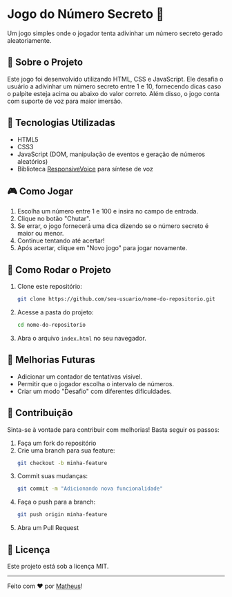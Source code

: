 # Jogo do Número Secreto 🎲

Um jogo simples onde o jogador tenta adivinhar um número secreto gerado aleatoriamente.

## 📌 Sobre o Projeto

Este jogo foi desenvolvido utilizando HTML, CSS e JavaScript. Ele desafia o usuário a adivinhar um número secreto entre 1 e 10, fornecendo dicas caso o palpite esteja acima ou abaixo do valor correto. Além disso, o jogo conta com suporte de voz para maior imersão.

## 🚀 Tecnologias Utilizadas

- HTML5
- CSS3
- JavaScript (DOM, manipulação de eventos e geração de números aleatórios)
- Biblioteca [ResponsiveVoice](https://responsivevoice.org/) para síntese de voz

## 🎮 Como Jogar

1. Escolha um número entre 1 e 100 e insira no campo de entrada.
2. Clique no botão "Chutar".
3. Se errar, o jogo fornecerá uma dica dizendo se o número secreto é maior ou menor.
4. Continue tentando até acertar!
5. Após acertar, clique em "Novo jogo" para jogar novamente.

## 📂 Como Rodar o Projeto

1. Clone este repositório:
   ```bash
   git clone https://github.com/seu-usuario/nome-do-repositorio.git
   ```
2. Acesse a pasta do projeto:
   ```bash
   cd nome-do-repositorio
   ```
3. Abra o arquivo `index.html` no seu navegador.

## 📌 Melhorias Futuras

- Adicionar um contador de tentativas visível.
- Permitir que o jogador escolha o intervalo de números.
- Criar um modo "Desafio" com diferentes dificuldades.

## 🤝 Contribuição

Sinta-se à vontade para contribuir com melhorias! Basta seguir os passos:

1. Faça um fork do repositório
2. Crie uma branch para sua feature:
   ```bash
   git checkout -b minha-feature
   ```
3. Commit suas mudanças:
   ```bash
   git commit -m "Adicionando nova funcionalidade"
   ```
4. Faça o push para a branch:
   ```bash
   git push origin minha-feature
   ```
5. Abra um Pull Request

## 📜 Licença

Este projeto está sob a licença MIT.

---

Feito com ❤️ por [Matheus](https://github.com/Matheus-Natan)!


